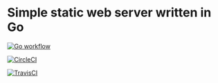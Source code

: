 Simple static web server written in Go
======================================

[![Go workflow][go-workflow-shield]][go-workflow]

[![CircleCI](https://circleci.com/gh/nukdcbear/Simple-Go-HTTPServer.svg?style=svg)](https://app.circleci.com/pipelines/github/nukdcbear/Simple-Go-HTTPServer)

[![TravisCI](https://app.travis-ci.com/nukdcbear/Simple-Go-HTTPServer.svg?branch=master)](https://app.travis-ci.com/nukdcbear/Simple-Go-HTTPServer)

[go-workflow]: https://github.com/nukdcbear/simple-go-httpserver/actions/workflows/go.yaml
[go-workflow-shield]: https://github.com/nukdcbear/simple-go-httpserver/actions/workflows/go.yaml/badge.svg
